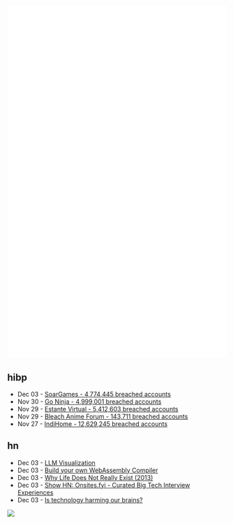 ![Metrics](https://raw.githubusercontent.com/phixion/phixion/master/metrics.svg)

## hibp

<!--
for https://github.com/phixion/phixion/blob/main/.github/workflows/feeds.yml
-->
<!--START_SECTION:haveibeenpwnd-->
- Dec 03 - [SoarGames - 4,774,445 breached accounts](https://haveibeenpwned.com/PwnedWebsites#SoarGames)
- Nov 30 - [Go Ninja - 4,999,001 breached accounts](https://haveibeenpwned.com/PwnedWebsites#GoNinja)
- Nov 29 - [Estante Virtual - 5,412,603 breached accounts](https://haveibeenpwned.com/PwnedWebsites#EstanteVirtual)
- Nov 29 - [Bleach Anime Forum - 143,711 breached accounts](https://haveibeenpwned.com/PwnedWebsites#BleachAnime)
- Nov 27 - [IndiHome - 12,629,245 breached accounts](https://haveibeenpwned.com/PwnedWebsites#IndiHome)
<!--END_SECTION:haveibeenpwnd-->

## hn

<!--
for https://github.com/phixion/phixion/blob/main/.github/workflows/feeds.yml
-->
<!--START_SECTION:hn-->
- Dec 03 - [LLM Visualization](https://bbycroft.net/llm)
- Dec 03 - [Build your own WebAssembly Compiler](https://blog.scottlogic.com/2019/05/17/webassembly-compiler.html)
- Dec 03 - [Why Life Does Not Really Exist (2013)](https://blogs.scientificamerican.com/brainwaves/why-life-does-not-really-exist/)
- Dec 03 - [Show HN: Onsites.fyi - Curated Big Tech Interview Experiences](https://www.onsites.fyi/)
- Dec 03 - [Is technology harming our brains?](https://uxdesign.cc/is-technology-harming-our-brains-181512c76d4c)
<!--END_SECTION:hn-->

<!--
for https://yhype.me
-->
![](https://hit.yhype.me/github/profile?user_id=13013670)

